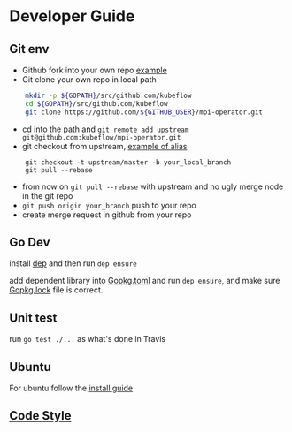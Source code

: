 
# Developer Guide

## Git env

* Github fork into your own repo [example](https://github.com/jq/mpi-operator/)
* Git clone your own repo in local path
```sh
    mkdir -p ${GOPATH}/src/github.com/kubeflow
    cd ${GOPATH}/src/github.com/kubeflow
    git clone https://github.com/${GITHUB_USER}/mpi-operator.git
```
* cd into the path and `git remote add upstream git@github.com:kubeflow/mpi-operator.git`
* git checkout from upstream, [example of alias](https://github.com/jq/mac/blob/e3b84d39cfdf37e8f9e0440d7a5bd98b992cf55e/git.sh#L70)
```
	git checkout -t upstream/master -b your_local_branch
	git pull --rebase
```
* from now on `git pull --rebase` with upstream and no ugly merge node in the git repo
* `git push origin your_branch` push to your repo
* create merge request in github from your repo

## Go Dev

install [dep](https://github.com/golang/dep) and then run `dep ensure`

add dependent library into [Gopkg.toml](https://github.com/kubeflow/mpi-operator/blob/master/Gopkg.toml)
and run `dep ensure`, and make sure [Gopkg.lock](https://github.com/kubeflow/mpi-operator/blob/master/Gopkg.lock) file is correct.

## Unit test
run `go test ./...` as what's done in Travis

## Ubuntu

For ubuntu follow the [install guide](https://github.com/golang/go/wiki/Ubuntu)

## [Code Style](https://github.com/golang/go/wiki/CodeReviewComments)
